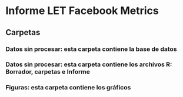 # Informe LET Facebook Metrics

## Carpetas

### Datos sin procesar: esta carpeta contiene la base de datos

### Datos sin procesar: esta carpeta contiene los archivos  R: Borrador, carpetas e Informe

### Figuras: esta carpeta contiene los gráficos
